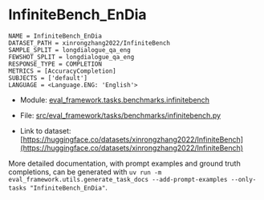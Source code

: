 # InfiniteBench_EnDia

````
NAME = InfiniteBench_EnDia
DATASET_PATH = xinrongzhang2022/InfiniteBench
SAMPLE_SPLIT = longdialogue_qa_eng
FEWSHOT_SPLIT = longdialogue_qa_eng
RESPONSE_TYPE = COMPLETION
METRICS = [AccuracyCompletion]
SUBJECTS = ['default']
LANGUAGE = <Language.ENG: 'English'>
````

- Module: [eval_framework.tasks.benchmarks.infinitebench](eval_framework.tasks.benchmarks.infinitebench)

- File: [src/eval_framework/tasks/benchmarks/infinitebench.py](../../src/eval_framework/tasks/benchmarks/infinitebench.py)

- Link to dataset: [https://huggingface.co/datasets/xinrongzhang2022/InfiniteBench](https://huggingface.co/datasets/xinrongzhang2022/InfiniteBench)

More detailed documentation, with prompt examples and ground truth completions, can be generated with `uv run -m eval_framework.utils.generate_task_docs --add-prompt-examples --only-tasks "InfiniteBench_EnDia"`.
